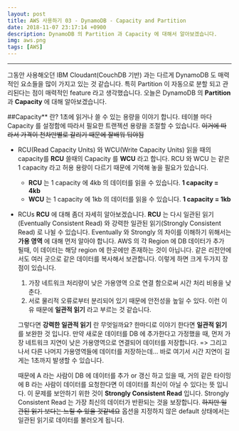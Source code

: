 ```yaml
---
layout: post
title: AWS 사용하기 03 - DynamoDB - Capacity and Partition
date: 2018-11-07 23:17:14 +0900
description: DynamoDB 의 Partition 과 Capacity 에 대해서 알아보겠습니다.
img: aws.png
tags: [AWS]
---
```

---

그동안 사용해오던 IBM Cloudant(CouchDB 기반) 과는 다르게 DynamoDB 도 매력적인 요소들을 많이 가지고 있는 것 같습니다.
특히 Partition 이 자동으로 분할 되고 관리된다는 점이 매력적인 feature 라고 생각했습니다.
오늘은 DynamoDB 의 **Partition** 과 **Capacity** 에 대해 알아보겠습니다.

##Capacity** 란?
1초에 읽거나 쓸 수 있는 용량을 이야기 합니다.
테이블 마다 Capacity 를 설정함에 따라서 필요한 트랜젝션 용량을 조절할 수 있습니다.
~~이거에 따라서 가격이 천차만별로 갈리기 때문에 잘배워 둬야됨~~

- RCU(Read Capacity Units) 와 WCU(Write Capacity Units)
  읽을 때의 capacity를 **RCU** 쓸때의 Capacity 를 **WCU** 라고 합니다.
  RCU 와 WCU 는 같은 1 capacity 라고 허용 용량이 다르기 때문에 기억해 놓을 필요가 있습니다.
  - **RCU** 는 1 capacity 에 4kb 의 데이터를 읽을 수 있습니다. **1 capacity = 4kb**
  - **WCU** 는 1 capacity 에 1kb 의 데이터를 읽을 수 있습니다. **1 capacity = 1kb**

- RCUs
  **RCU** 에 대해 좀더 자세히 알아보겠습니다.
  **RCU** 는 다시 일관된 읽기(Eventually Consistent Read) 와 강력한 일관된 읽기(Strongly Consistent Read) 로 나뉠 수 있습니다.
  Eventually 와 Strongly 의 차이를 이해하기 위해서는 **가용 영역** 에 대해 먼저 알아야 합니다.
  AWS 의 각 Region 에 DB 데이터가 추가 될때, 이 데이터는 해당 region 에 한곳에만 존재하는 것이 아닙니다.
  같은 리전안에서도 여러 곳으로 같은 데이터를 복사해서 보관합니다.
  이렇게 하면 크게 두가지 장점이 있습니다.
  1. 가장 네트워크 처리량이 낮은 가용영역 으로 연결 함으로써 시간 처리 비용을 낮춘다.
  2. 서로 물리적 오류로부터 분리되어 있기 때문에 안전성을 높일 수 있다.
  이런 이유 때문에 **일관적 읽기** 라고 부르는 것 같습니다.

  그렇다면 **강력한 일관적 읽기** 란 무엇일까요?
  한마디로 이야기 한다면 **일관적 읽기** 를 보완한 것 입니다.
  만약 새로운 데이터를 DB 에 추가한다고 가정했을 때,
  먼저 가장 네트워크 지연이 낮은 가용영역으로 연결되어 데이터를 저장합니다.
  => 그리고 나서 다른 나머지 가용영역들에 데이터를 저장하는데... 바로 여기서 시간 지연이 길게는 1초까지 발생할 수 있습니다.

  때문에 A 라는 사람이 DB 에 데이터를 추가 or 갱신 하고 있을 때, 거의 같은 타이밍에 B 라는 사람이 데이터를 요청한다면 이 데이터를 최신이 아닐 수 있다는 뜻 입니다.
  이 문제를 보안하기 위한 것이 **Strongly Consistent Read** 입니다.
  Strongly Consistent Read 는 가장 최신의 데이터가 반환되는 것을 보장합니다. ~~하지만 일관된 읽기 보다는 느릴 수 있을 것같네요~~
  옵션을 지정하지 않은 default 상태에서는 일관된 읽기로 데이터를 불러오게 됩니다.
